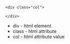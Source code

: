 ```
<div class="col">

</div>
```

- div - html element
- class - html attribute
- col - html attribute value